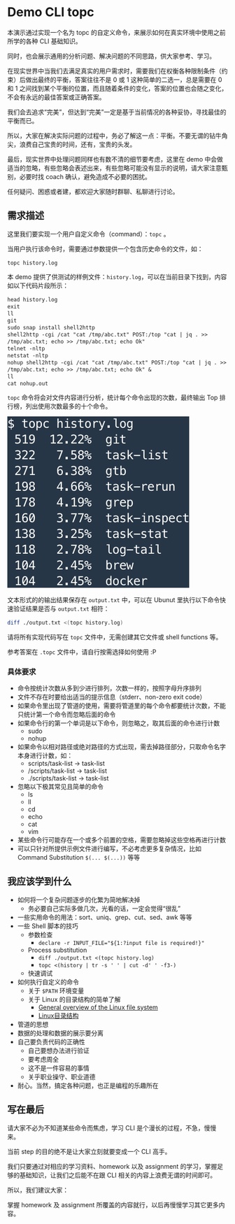 # Demo CLI topc

本演示通过实现一个名为 topc 的自定义命令，来展示如何在真实环境中使用之前所学的各种 CLI 基础知识。

同时，也会展示通用的分析问题、解决问题的不同思路，供大家参考、学习。

在现实世界中当我们去满足真实的用户需求时，需要我们在权衡各种限制条件（约束）后做出最终的平衡，答案往往不是 0 或 1 这种简单的二选一，总是需要在 0 和 1 之间找到某个平衡的位置，而且随着条件的变化，答案的位置也会随之变化，不会有永远的最佳答案或正确答案。

我们会去追求“完美”，但达到“完美”一定是基于当前情况的各种妥协，寻找最佳的平衡而已。

所以，大家在解决实际问题的过程中，务必了解这一点：平衡。不要无谓的钻牛角尖，浪费自己宝贵的时间，还有，宝贵的头发。

最后，现实世界中处理问题同样也有数不清的细节要考虑，这里在 demo 中会做适当的忽略，有些忽略会表述出来，有些忽略可能没有显示的说明，请大家注意甄别，必要时找 coach 确认，避免造成不必要的困扰。

任何疑问、困惑或者建，都欢迎大家随时群聊、私聊进行讨论。

## 需求描述

这里我们要实现一个用户自定义命令（command）：`topc` 。

当用户执行该命令时，需要通过参数提供一个包含历史命令的文件，如：

```shell
topc history.log
```

本 demo 提供了供测试的样例文件：`history.log`，可以在当前目录下找到，内容如以下代码片段所示：

```shell
head history.log
exit
ll
git
sudo snap install shell2http
shell2http -cgi /cat "cat /tmp/abc.txt" POST:/top "cat | jq . >> /tmp/abc.txt; echo >> /tmp/abc.txt; echo Ok"
telnet -nltp
netstat -nltp
nohup shell2http -cgi /cat "cat /tmp/abc.txt" POST:/top "cat | jq . >> /tmp/abc.txt; echo >> /tmp/abc.txt; echo Ok" &
ll
cat nohup.out
```

`topc` 命令将会对文件内容进行分析，统计每个命令出现的次数，最终输出 Top 排行榜，列出使用次数最多的十个命令。

![image-topc](./images/topc-example.jpg)

文本形式的的输出结果保存在 `output.txt` 中，可以在 Ubunut 里执行以下命令快速验证结果是否与 `output.txt` 相符：

```bash
diff ./output.txt <(topc history.log)
```

请将所有实现代码写在 `topc` 文件中，无需创建其它文件或 shell functions 等。

参考答案在 `.topc` 文件中，请自行按需选择如何使用 :P

### 具体要求

* 命令按统计次数从多到少进行排列，次数一样的，按照字母升序排列
* 文件不存在时要给出适当的提示信息（stderr、non-zero exit code）
* 如果命令里出现了管道的使用，需要将管道里的每个命令都要统计次数，不能只统计第一个命令而忽略后面的命令
* 如果命令行的第一个单词是以下命令，则忽略之，取其后面的命令进行计数
  * sudo
  * nohup
* 如果命令以相对路径或绝对路径的方式出现，需去掉路径部分，只取命令名字本身进行计数，如：
  * scripts/task-list -> task-list
  * /scripts/task-list -> task-list
  * ./scripts/task-list -> task-list
* 忽略以下极其常见且简单的命令
  * ls
  * ll
  * cd
  * echo
  * cat
  * vim
* 某些命令行可能存在一个或多个前置的空格，需要忽略掉这些空格再进行计数
* 可以只针对所提供示例文件进行编写，不必考虑更多复杂情况，比如 Command Substitution `$(... $(...))` 等等

## 我应该学到什么

* 如何将一个复杂问题逐步的化繁为简地解决掉
  * 务必要自己实际多做几次，光看的话，一定会觉得“很乱”
* 一些实用命令的用法：sort、uniq、grep、cut、sed、awk 等等
* 一些 Shell 脚本的技巧
  * 参数检查
    * `declare -r INPUT_FILE="${1:?input file is required!}"`
  * Process substitution
    * `diff ./output.txt <(topc history.log)`
    * `topc <(history | tr -s ' ' | cut -d' ' -f3-)`
  * 快速调试
* 如何执行自定义的命令
  * 关于 `$PATH` 环境变量
  * 关于 Linux 的目录结构的简单了解
    * [General overview of the Linux file system](https://tldp.org/LDP/intro-linux/html/sect_03_01.html)
    * [Linux目录结构](http://linux-wiki.cn/wiki/zh-hans/Linux%E7%9B%AE%E5%BD%95%E7%BB%93%E6%9E%84)
* 管道的思想
* 数据的处理和数据的展示要分离
* 自己要负责代码的正确性
  * 自己要想办法进行验证
  * 要考虑周全
  * 这不是一件容易的事情
  * 关乎职业操守、职业道德
* 耐心。当然，搞定各种问题，也正是编程的乐趣所在

## 写在最后

请大家不必为不知道某些命令而焦虑，学习 CLI 是个漫长的过程，不急，慢慢来。

当前 step 的目的绝不是让大家立刻就要变成一个 CLI 高手。

我们只要通过对相应的学习资料、homework 以及 assignment 的学习，掌握足够的基础知识，让我们之后能不在跟 CLI 相关的内容上浪费无谓的时间即可。

所以，我们建议大家：

掌握 homework 及 assignment 所覆盖的内容就行，以后再慢慢学习其它更多内容。

